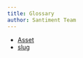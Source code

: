 ```yaml
---
title: Glossary
author: Santiment Team
---
```


- [Asset](/glossary/asset/)
- [slug](/glossary/slug/)
